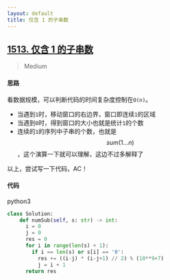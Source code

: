 ```yaml
---
layout: default
title: 仅含 1 的子串数
---
```


## [1513\. 仅含 1 的子串数](https://leetcode-cn.com/problems/number-of-substrings-with-only-1s/)

> Medium

#### 思路

看数据规模，可以判断代码的时间复杂度控制在`O(n)`。

* 当遇到`1`时，移动窗口的右边界，窗口即连续`1`的区域
* 当遇到`0`时，得到窗口的大小也就是统计`1`的个数
* 连续的`1`的序列中子串的个数，也就是$$sum(1...n)$$，这个演算一下就可以理解，这边不过多解释了

以上，尝试写一下代码，AC！

#### 代码
python3
```python
class Solution:
    def numSub(self, s: str) -> int:
      i = 0
      j = 0
      res = 0
      for i in range(len(s) + 1):
        if i == len(s) or s[i] == '0':
          res += ((i-j) * (i-j+1) // 2) % (10**9+7)
          j = i + 1
      return res
```